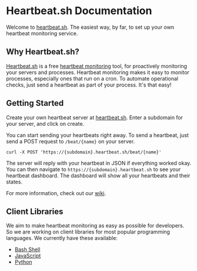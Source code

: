 # Heartbeat.sh Documentation
Welcome to [heartbeat.sh](https://heartbeat.sh). The easiest way, by far, to set up your own heartbeat monitoring service.

## Why Heartbeat.sh?
[Heartbeat.sh](https://heartbeat.sh) is a free [heartbeat monitoring](https://en.wikipedia.org/wiki/Heartbeat_(computing)) tool, for proactively monitoring your servers and processes. Heartbeat monitoring makes it easy to monitor processes, especially ones that run on a cron. To automate operational checks, just send a heartbeat as part of your process. It's that easy!

## Getting Started
Create your own heartbeat server at [heartbeat.sh](https://heartbeat.sh). Enter a subdomain for your server, and click on create.

You can start sending your heartbeats right away. To send a heartbeat, just send a POST request to `/beat/{name}` on your server.
```
curl -X POST 'https://{subdomain}.heartbeat.sh/beat/{name}'
```
The server will reply with your heartbeat in JSON if everything worked okay. You can then navigate to `https://{subdomain}.heartbeat.sh` to see your heartbeat dashboard. The dashboard will show all your heartbeats and their states.

For more information, check out our [wiki](https://github.com/heartbeat-sh/documentation/wiki).
 
 ## Client Libraries
 
We aim to make heartbeat monitoring as easy as possible for developers. So we are working on client libraries for most popular programming languages. We currently have these available:

- [Bash Shell](https://github.com/heartbeat-sh/heartbeat.sh)
- [JavaScript](https://www.npmjs.com/package/heartbeat-sh)
- [Python](https://pypi.org/project/heartbeat-sh/)
